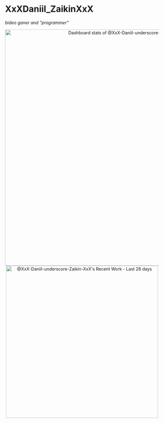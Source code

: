 # XxXDaniil_ZaikinXxX
_bideo ganer and "programmer"_

<!--
**XxX-Daniil-underscore-Zaikin-XxX/XxX-Daniil-underscore-Zaikin-XxX** is a ✨ _special_ ✨ repository because its `README.md` (this file) appears on your GitHub profile.

Here are some ideas to get you started:

- 🔭 I’m currently working on ...
- 🌱 I’m currently learning ...
- 👯 I’m looking to collaborate on ...
- 🤔 I’m looking for help with ...
- 💬 Ask me about ...
- 📫 How to reach me: ...
- 😄 Pronouns: ...
- ⚡ Fun fact: ...
-->

<a href="https://next.ossinsight.io/widgets/official/compose-user-dashboard-stats?user_id=89231080" target="_blank" style="display: block" align="center">
  <picture>
    <source media="(prefers-color-scheme: dark)" srcset="https://next.ossinsight.io/widgets/official/compose-user-dashboard-stats/thumbnail.png?user_id=89231080&image_size=auto&color_scheme=dark" width="771" height="auto">
    <img alt="Dashboard stats of @XxX-Daniil-underscore-Zaikin-XxX" src="https://next.ossinsight.io/widgets/official/compose-user-dashboard-stats/thumbnail.png?user_id=89231080&image_size=auto&color_scheme=light" width="771" height="auto">
  </picture>
</a>
<a href="https://next.ossinsight.io/widgets/official/compose-currently-working-on?user_id=89231080&activity_type=all" target="_blank" style="display: block" align="center">
  <picture>
    <source media="(prefers-color-scheme: dark)" srcset="https://next.ossinsight.io/widgets/official/compose-currently-working-on/thumbnail.png?user_id=89231080&activity_type=all&image_size=auto&color_scheme=dark" width="497.5" height="auto">
    <img alt="@XxX-Daniil-underscore-Zaikin-XxX's Recent Work - Last 28 days" src="https://next.ossinsight.io/widgets/official/compose-currently-working-on/thumbnail.png?user_id=89231080&activity_type=all&image_size=auto&color_scheme=light" width="497.5" height="auto">
  </picture>
</a>
